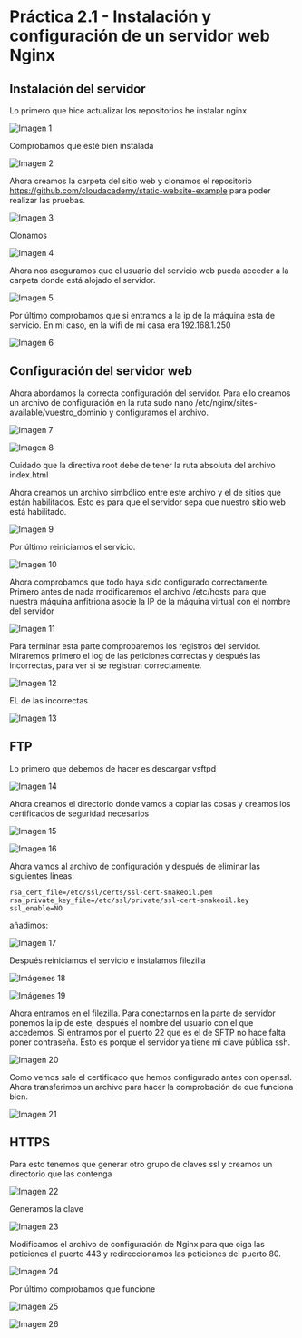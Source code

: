 # Práctica 2.1 - Instalación y configuración de un servidor web Nginx

## Instalación del servidor

Lo primero que hice actualizar los repositorios he instalar nginx

![Imagen 1](assets//Imágenes/1.png)

Comprobamos que esté bien instalada

![Imagen 2](assets/Imágenes/2.png)

Ahora creamos la carpeta del sitio web y clonamos el repositorio https://github.com/cloudacademy/static-website-example para poder realizar las pruebas.

![Imagen 3](assets//Imágenes/3.png)

Clonamos

![Imagen 4](assets/Imágenes/4.png)

Ahora nos aseguramos que el usuario del servicio web pueda acceder a la carpeta donde está alojado el servidor.

![Imagen 5](assets/Imágenes/5.png)

Por último comprobamos que si entramos a la ip de la máquina esta de servicio. En mi caso, en la wifi de mi casa era 192.168.1.250

![Imagen 6](assets/Imágenes/7.png)

## Configuración del servidor web

Ahora abordamos la correcta configuración del servidor. Para ello creamos un archivo de configuración en la ruta sudo nano /etc/nginx/sites-available/vuestro_dominio y configuramos el archivo.

![Imagen 7](assets/Imágenes/9.png)

![Imagen 8](assets/Imágenes/8.png)

Cuidado que la directiva root debe de tener la ruta absoluta del archivo index.html

Ahora creamos un archivo simbólico entre este archivo y el de sitios que están habilitados. Esto es para que el servidor sepa que nuestro sitio web está habilitado.

![Imagen 9](assets/Imágenes/10.png)

Por último reiniciamos el servicio.

![Imagen 10](assets/Imágenes/11.png)

Ahora comprobamos que todo haya sido configurado correctamente. Primero antes de nada modificaremos el archivo /etc/hosts para que nuestra máquina anfitriona asocie la IP de la máquina virtual con el nombre del servidor

![Imagen 11](assets/Imágenes/14.png)

Para terminar esta parte comprobaremos los registros del servidor. Miraremos primero el log de las peticiones correctas y después las incorrectas, para ver si se registran correctamente.

![Imagen 12](assets/Imágenes/15.png)

EL de las incorrectas

![Imagen 13](assets/Imágenes/16.png)

## FTP

Lo primero que debemos de hacer es descargar vsftpd

![Imagen 14](assets/Imágenes/17.png)

Ahora creamos el directorio donde vamos a copiar las cosas y creamos los certificados de seguridad necesarios

![Imagen 15](assets/Imágenes/18.png)

![Imagen 16](assets/Imágenes/19.png)

Ahora vamos al archivo de configuración y después de eliminar las siguientes lineas: 

```
rsa_cert_file=/etc/ssl/certs/ssl-cert-snakeoil.pem
rsa_private_key_file=/etc/ssl/private/ssl-cert-snakeoil.key
ssl_enable=NO
```

añadimos:

![Imagen 17](assets/Imágenes/20.png)

Después reiniciamos el servicio e instalamos filezilla

![Imágenes 18](assets/Imágenes/21.png)

![Imágenes 19](assets/Imágenes/22.png)

Ahora entramos en el filezilla. Para conectarnos en la parte de servidor ponemos la ip de este, después el nombre del usuario con el que accedemos. Si entramos por el puerto 22 que es el de SFTP no hace falta poner contraseña. Esto es porque el servidor ya tiene mi clave pública ssh. 

![Imagen 20](assets/Imágenes/23.png)

Como vemos sale el certificado que hemos configurado antes con openssl. Ahora transferimos un archivo para hacer la comprobación de que funciona bien.

![Imagen 21](assets/Imágenes/25.png)

## HTTPS

Para esto tenemos que generar otro grupo de claves ssl y creamos un directorio que las contenga

![Imagen 22](assets/Imágenes/26.png)

Generamos la clave

![Imagen 23](assets/Imágenes/27.png)

Modificamos el archivo de configuración de Nginx para que oiga las peticiones al puerto 443 y redireccionamos las peticiones del puerto 80. 

![Imagen 24](assets/Imágenes/28.png)

Por último comprobamos que funcione

![Imagen 25](assets/Imágenes/29.png)

![Imagen 26](assets/Imágenes/30.png)
